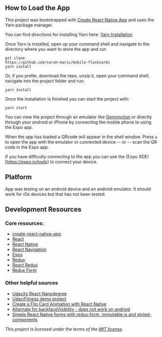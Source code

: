 

## How to Load the App
This project was bootstrapped with [Create React Native App](https://github.com/react-community/create-react-native-app) and uses the Yarn package manager.

You can find directions for installing Yarn here: [Yarn Installation](https://yarnpkg.com/en/docs/install)

Once Yarn is installed, open up your command shell and navigate to the directory where you want to store the app and run
```
git clone
https://github.com/sarah-maris/mobile-flashcards
yarn install
```
Or, if you prefer, download the repo, unzip it, open your command shell, navigate into the project folder and run:
```
yarn install
```

Once the installation is finished you can start the project with:
```
yarn start
```

You can view the project through an emulator like [Genymotion](https://www.genymotion.com/) or directly through your android or iPhone by connecting the mobile phone to using the Expo app.

When the app has loaded a QRcode will appear in the shell window.  Press `a` to open the app with the emulator or connected device -- or -- scan the QR code in the Expo app.

If you have difficulty connecting to the app you can use the (Expo XDE)[https://expo.io/tools] to connect your device.  

## Platform
App was testing on an android device and an android emulator.  It _should_ work for iOs devices but that has not been tested.

## Development Resources

### Core resources:
* [create-react-native-app](https://github.com/react-community/create-react-native-app)
* [React](https://reactjs.org/)
* [React Native](https://facebook.github.io/react-native/docs/getting-started.html)
* [React Navigation](https://reactnavigation.org/docs/intro/)
* [Expo ](https://expo.io/)
* [Redux](https://redux.js.org/)
* [React Redux](https://redux.js.org/docs/basics/UsageWithReact.html)
* [Redux Form](https://redux-form.com/7.1.2/docs/gettingstarted.md/)


### Other helpful sources
* [Udacity React Nanodegree](https://in.udacity.com/course/react-nanodegree--nd019)
* [UdaciFitness demo project](https://github.com/udacity/reactnd-UdaciFitness-complete/tree/ca00e023b9c01139efdfb54d7dfa9e18c75b4297)
* [Create a Flip Card Animation with React Native](https://codedaily.io/screencasts/12/Create-a-Flip-Card-Animation-with-React-Native)
* [Alternate for backfaceVisibility - does not work on android](https://github.com/facebook/react-native/issues/1973#issuecomment-262059217)
* [Simple React Native forms with redux-form, immutable.js and styled-components](https://esbenp.github.io/2017/01/06/react-native-redux-form-immutable-styled-components/)



*This project is licensed under the terms of the [MIT license](./MITLicense.md).*

